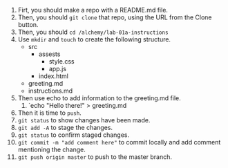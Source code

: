 1) Firt, you should make a repo with a README.md file.
1) Then, you should `git clone` that repo, using the URL from the Clone button.
1) Then, you should `cd /alchemy/lab-01a-instructions`
1) Use `mkdir` and `touch` to create the following structure. 
    - src
        - assests
            - style.css
            - app.js
        - index.html
    - greeting.md
    - instructions.md
1) Then use echo to add information to the greeting.md file.
    1) `echo "Hello there!" > greeting.md
1) Then it is time to `push`. 
1) `git status` to show changes have been made.
1) `git add -A` to stage the changes.
1) `git status` to confirm staged changes.
1) `git commit -m "add comment here"` to commit locally and add comment mentioning the change. 
1) `git push origin master` to push to the master branch. 